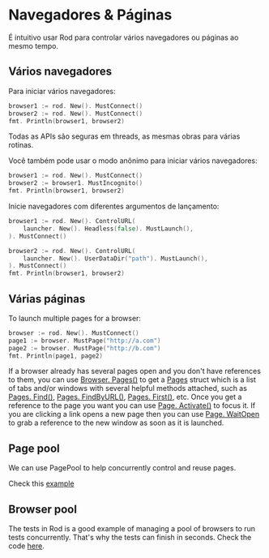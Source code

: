 # Navegadores & Páginas

É intuitivo usar Rod para controlar vários navegadores ou páginas ao mesmo tempo.

## Vários navegadores

Para iniciar vários navegadores:

```go
browser1 := rod. New(). MustConnect()
browser2 := rod. New(). MustConnect()
fmt. Println(browser1, browser2)
```

Todas as APIs são seguras em threads, as mesmas obras para várias rotinas.

Você também pode usar o modo anônimo para iniciar vários navegadores:

```go
browser1 := rod. New(). MustConnect()
browser2 := browser1. MustIncognito()
fmt. Println(browser1, browser2)
```

Inicie navegadores com diferentes argumentos de lançamento:

```go
browser1 := rod. New(). ControlURL(
    launcher. New(). Headless(false). MustLaunch(),
). MustConnect()

browser2 := rod. New(). ControlURL(
    launcher. New(). UserDataDir("path"). MustLaunch(),
). MustConnect()
fmt. Println(browser1, browser2)
```

## Várias páginas

To launch multiple pages for a browser:

```go
browser := rod. New(). MustConnect()
page1 := browser. MustPage("http://a.com")
page2 := browser. MustPage("http://b.com")
fmt. Println(page1, page2)
```

If a browser already has several pages open and you don't have references to them, you can use [Browser. Pages()](https://pkg.go.dev/github.com/go-rod/rod#Browser.Pages) to get a [Pages](https://pkg.go.dev/github.com/go-rod/rod#Pages) struct which is a list of tabs and/or windows with several helpful methods attached, such as [Pages. Find()](https://pkg.go.dev/github.com/go-rod/rod#Pages.Find), [Pages. FindByURL()](https://pkg.go.dev/github.com/go-rod/rod#Pages.FindByURL), [Pages. First()](https://pkg.go.dev/github.com/go-rod/rod#Pages.First), etc. Once you get a reference to the page you want you can use [Page. Activate()](https://pkg.go.dev/github.com/go-rod/rod#Page.Activate) to focus it. If you are clicking a link opens a new page then you can use [Page. WaitOpen](https://pkg.go.dev/github.com/go-rod/rod#Page.WaitOpen) to grab a reference to the new window as soon as it is launched.

## Page pool

We can use PagePool to help concurrently control and reuse pages.

Check this [example](https://github.com/go-rod/rod/blob/46baf3aad803ed5cd8671aa325cbae4e297a89a4/examples_test.go#L533)

## Browser pool

The tests in Rod is a good example of managing a pool of browsers to run tests concurrently. That's why the tests can finish in seconds. Check the code [here](https://github.com/go-rod/rod/blob/46baf3aad803ed5cd8671aa325cbae4e297a89a4/setup_test.go#L59).
